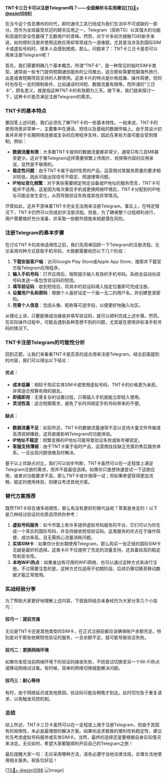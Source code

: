 **TNT卡三日卡可以注册Telegram吗？——全面解析与实用建议[[TG💪+ @esim1088](https://t.me/s/esim1088)]**

在当今这个信息爆炸的时代，即时通讯工具已经成为我们生活中不可或缺的一部分。而作为全球最受欢迎的聊天应用之一，Telegram（简称TG）以其强大的功能和高度的安全性赢得了无数用户的青睐。然而，对于许多初次接触TG的新手来说，如何顺利注册并使用这款应用却常常成为一道难题。尤其是当涉及到国际SIM卡或虚拟号码时，很多人会感到困惑。那么，问题来了：TNT卡三日卡是否可以用来注册Telegram呢？

首先，我们需要明确几个基本概念。所谓“TNT卡”，是一种常见的临时SIM卡类型，通常由一些专门提供短期通信服务的公司推出，适合那些需要短期海外旅行、出差或者短期项目支持的人群使用。这类卡片的特点是价格低廉、操作简便，但同时也存在一定的限制条件，比如通话时间短、数据流量有限等。而所谓的“三日卡”，顾名思义，就是指这种TNT卡的有效期为三天。接下来，我们就来探讨一下，这种卡片能否满足注册Telegram的需求。

### TNT卡的基本特点

要回答上述问题，我们必须先了解TNT卡的一些基本特性。一般来说，TNT卡的使用场景非常单一，主要集中在通话、短信以及基础的数据传输上。由于其设计初衷并非用于长期网络连接或复杂的应用程序支持，因此在某些方面可能会受到限制。例如：

- **数据流量有限**：大多数TNT卡提供的数据流量都非常少，通常只有几百MB甚至更少。这对于像Telegram这样需要频繁上传图片、视频等内容的应用来说，显然是不够用的。
- **稳定性问题**：由于TNT卡属于临时性质的产品，运营商对其服务质量的要求相对较低，因此可能出现信号不稳定、网速慢等问题。
- **IP地址变化频繁**：对于某些需要绑定特定设备或IP地址的服务而言，TNT卡可能并不适用。这是因为每次重启手机或更换网络环境后，TNT卡分配到的IP地址可能会发生变化，从而导致验证失败或其他异常情况。

尽管如此，这并不意味着TNT卡完全无法用来注册Telegram。事实上，在特定情况下，TNT卡仍然可以完成初步注册流程。但是，为了确保整个过程顺利进行，用户需要做好充分准备，并采取一些额外措施来规避潜在风险。

### 注册Telegram的基本步骤

在讨论TNT卡的具体适用性之前，我们先简单回顾一下Telegram的注册流程。无论采用何种方式获取手机号码，大致都需要经历以下几个阶段：

1. **下载安装客户端**：访问Google Play Store或Apple App Store，搜索并下载官方版Telegram应用程序。
2. **输入手机号码**：打开应用后，按照提示输入有效的手机号码。系统会自动向该号码发送一条包含验证码的短信。
3. **填写验证码**：收到短信后，将其中的验证码填入指定位置即可完成注册。
4. **设置用户名和密码**：根据个人喜好设定一个独一无二的用户名，并创建登录密码。
5. **完善个人信息**：包括头像、昵称等可选字段，以便更好地融入社区。

从理论上讲，只要能够成功接收并填写验证码，就可以顺利完成上述步骤。然而，在实际操作过程中，可能会遇到各种意想不到的问题，尤其是在使用非标准手机号码的情况下。

### TNT卡注册Telegram的可能性分析

回到正题，让我们来看看TNT卡是否真的适合用来注册Telegram。结合前面提到的内容，我们可以得出以下结论：

#### 优点：
- **成本低廉**：相较于购买实体SIM卡或使用虚拟号码，TNT卡的价格更为亲民，非常适合预算有限的朋友。
- **即插即用**：无需复杂的设置过程，只需插入手机就能立即投入使用。
- **灵活性高**：适合短期需求，避免了长时间绑定手机号码带来的不便。

#### 缺点：
- **数据流量不足**：如前所述，TNT卡的数据流量通常不足以支持大量文件传输或高清视频播放，这将直接影响Telegram的功能体验。
- **IP地址不稳定**：频繁变换的IP地址可能导致验证失败或账号被锁定。
- **客服支持薄弱**：由于TNT卡属于临时产品，运营商往往缺乏完善的售后服务体系，一旦出现问题很难及时解决。

基于以上优缺点对比，我们可以初步判断，TNT卡虽然可以在一定程度上满足Telegram注册的需求，但并不是最佳选择。如果你只是想快速尝试一下这款应用，或者对功能要求不高，那么TNT卡或许值得一试；但如果希望获得更加流畅、稳定的使用体验，则建议考虑其他方案。

### 替代方案推荐

既然TNT卡存在诸多局限性，那么有没有更好的替代品呢？答案是肯定的！以下是几种经过验证的优质选项供你参考：

1. **虚拟号码服务**：如今市面上有许多提供虚拟号码服务的平台，它们可以为你生成一个真实的国际号码，并支持接收短信验证码。这类服务的优点在于操作简便、成功率高，且无需担心流量消耗问题。
2. **实体SIM卡**：如果你计划长期使用Telegram，那么购买一张正规的国际SIM卡无疑是最好的选择。这类卡片不仅提供了充足的流量支持，还具备较高的稳定性和安全性。
3. **本地WiFi热点**：如果身边有可用的WiFi网络，也可以通过这种方式来进行注册。不过需要注意的是，这种方式仅适用于初期阶段，后续仍需切换至移动数据才能正常使用。

### 实战经验分享

为了帮助大家更好地理解上述内容，下面我将结合亲身经历为大家分享几个小技巧：

#### 技巧一：提前充值
无论是TNT卡还是其他类型的SIM卡，在正式注册前都应该确保账户余额充足。特别是对于那些依赖短信验证的服务，一旦余额不足，就可能导致验证失败。

#### 技巧二：更换网络环境
如果你发现当前网络环境下的验证码接收失败，不妨尝试切换至另一个Wi-Fi热点或移动网络试试看。有时候，简单的网络切换就能解决问题。

#### 技巧三：耐心等待
有时，由于网络延迟或其他原因，验证码可能会稍晚才到达。此时切勿急于重复请求，以免触发风控机制。

### 总结

综上所述，TNT卡三日卡虽然可以在一定程度上用于注册Telegram，但由于其固有的局限性，未必是最理想的解决方案。如果你追求极致的便利性和稳定性，建议优先考虑虚拟号码服务或实体SIM卡。当然，最终的选择还是要根据自身实际情况来决定。无论如何，希望大家都能顺利开启自己的Telegram之旅！

最后提醒大家一句：无论采用哪种方法，请务必遵守当地法律法规，合理合法地使用相关服务。祝各位好运！

[[TG💪+ @esim1088](https://t.me/s/esim1088) ![Image](https://i.postimg.cc/4NQfJmqS/Snipaste-2025-05-13-00-14-12.png)]